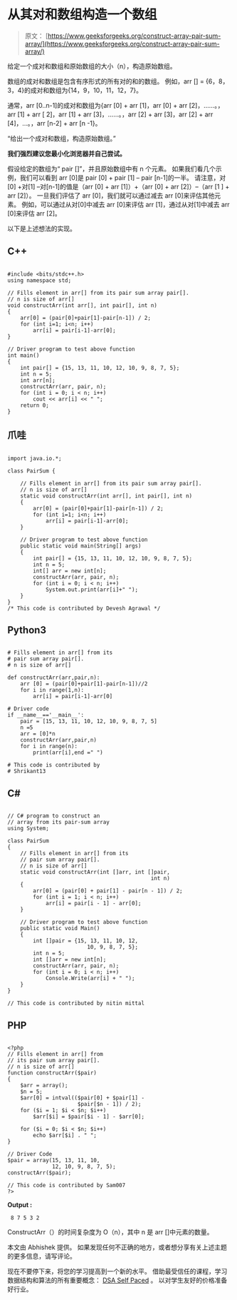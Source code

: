 # 从其对和数组构造一个数组

> 原文： [https://www.geeksforgeeks.org/construct-array-pair-sum-array/](https://www.geeksforgeeks.org/construct-array-pair-sum-array/)

给定一个成对和数组和原始数组的大小（n），构造原始数组。

数组的成对和数组是包含有序形式的所有对的和的数组。 例如，arr [] = {6，8，3，4}的成对和数组为{14，9，10，11，12，7}。

通常，arr [0..n-1]的成对和数组为{arr [0] + arr [1]，arr [0] + arr [2]，……。，arr [1] + arr [ 2]，arr [1] + arr [3]，……。，arr [2] + arr [3]，arr [2] + arr [4]，…。，arr [n-2] + arr [n -1}。

“给出一个成对和数组，构造原始数组。”

**我们强烈建议您最小化浏览器并自己尝试。**

假设给定的数组为“ pair []”，并且原始数组中有 n 个元素。 如果我们看几个示例，我们可以看到 arr [0]是 pair [0] + pair [1] – pair [n-1]的一半。 请注意，对[0] +对[1] –对[n-1]的值是（arr [0] + arr [1]）+（arr [0] + arr [2]）–（arr [1 ] + arr [2]）。
一旦我们评估了 arr [0]，我们就可以通过减去 arr [0]来评估其他元素。 例如，可以通过从对[0]中减去 arr [0]来评估 arr [1]，通过从对[1]中减去 arr [0]来评估 arr [2]。

以下是上述想法的实现。

## C++ 

```

#include <bits/stdc++.h> 
using namespace std; 

// Fills element in arr[] from its pair sum array pair[].  
// n is size of arr[] 
void constructArr(int arr[], int pair[], int n) 
{ 
    arr[0] = (pair[0]+pair[1]-pair[n-1]) / 2; 
    for (int i=1; i<n; i++) 
        arr[i] = pair[i-1]-arr[0]; 
} 

// Driver program to test above function 
int main() 
{ 
    int pair[] = {15, 13, 11, 10, 12, 10, 9, 8, 7, 5}; 
    int n = 5; 
    int arr[n]; 
    constructArr(arr, pair, n); 
    for (int i = 0; i < n; i++) 
        cout << arr[i] << " "; 
    return 0; 
} 

```

## 爪哇

```

import java.io.*; 

class PairSum { 

    // Fills element in arr[] from its pair sum array pair[].  
    // n is size of arr[] 
    static void constructArr(int arr[], int pair[], int n) 
    { 
        arr[0] = (pair[0]+pair[1]-pair[n-1]) / 2; 
        for (int i=1; i<n; i++) 
            arr[i] = pair[i-1]-arr[0]; 
    } 

    // Driver program to test above function 
    public static void main(String[] args) 
    { 
        int pair[] = {15, 13, 11, 10, 12, 10, 9, 8, 7, 5}; 
        int n = 5; 
        int[] arr = new int[n]; 
        constructArr(arr, pair, n); 
        for (int i = 0; i < n; i++) 
            System.out.print(arr[i]+" ");         
    } 
} 
/* This code is contributed by Devesh Agrawal */

```

## Python3

```

# Fills element in arr[] from its  
# pair sum array pair[].  
# n is size of arr[]  

def constructArr(arr,pair,n): 
    arr [0] = (pair[0]+pair[1]-pair[n-1])//2
    for i in range(1,n): 
        arr[i] = pair[i-1]-arr[0] 

# Driver code 
if __name__=='__main__': 
    pair = [15, 13, 11, 10, 12, 10, 9, 8, 7, 5] 
    n =5
    arr = [0]*n 
    constructArr(arr,pair,n) 
    for i in range(n): 
        print(arr[i],end =" ") 

# This code is contributed by  
# Shrikant13 

```

## C# 

```

// C# program to construct an 
// array from its pair-sum array 
using System; 

class PairSum  
{ 
    // Fills element in arr[] from its 
    // pair sum array pair[].  
    // n is size of arr[] 
    static void constructArr(int []arr, int []pair, 
                                             int n) 
    { 
        arr[0] = (pair[0] + pair[1] - pair[n - 1]) / 2; 
        for (int i = 1; i < n; i++) 
            arr[i] = pair[i - 1] - arr[0]; 
    } 

    // Driver program to test above function 
    public static void Main() 
    { 
        int []pair = {15, 13, 11, 10, 12, 
                         10, 9, 8, 7, 5}; 
        int n = 5; 
        int []arr = new int[n]; 
        constructArr(arr, pair, n); 
        for (int i = 0; i < n; i++) 
            Console.Write(arr[i] + " ");      
    } 
} 

// This code is contributed by nitin mittal 

```

## PHP

```

<?php 
// Fills element in arr[] from   
// its pair sum array pair[].  
// n is size of arr[] 
function constructArr($pair) 
{ 
    $arr = array(); 
    $n = 5; 
    $arr[0] = intval(($pair[0] + $pair[1] -  
                      $pair[$n - 1]) / 2); 
    for ($i = 1; $i < $n; $i++) 
        $arr[$i] = $pair[$i - 1] - $arr[0]; 

    for ($i = 0; $i < $n; $i++) 
        echo $arr[$i] . " ";  
} 

// Driver Code 
$pair = array(15, 13, 11, 10,  
              12, 10, 9, 8, 7, 5); 
constructArr($pair); 

// This code is contributed by Sam007 
?> 

```

**Output :**

```
 8 7 5 3 2 
```

ConstructArr（）的时间复杂度为 O（n），其中 n 是 arr []中元素的数量。

本文由 Abhishek 提供。 如果发现任何不正确的地方，或者想分享有关上述主题的更多信息，请写评论。

现在不要停下来，将您的学习提高到一个新的水平。 借助最受信任的课程，学习数据结构和算法的所有重要概念： [DSA Self Paced](https://practice.geeksforgeeks.org/courses/dsa-self-paced?utm_source=geeksforgeeks&utm_medium=article&utm_campaign=gfg_article_dsa_content_bottom) 。 以对学生友好的价格准备好行业。